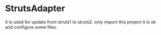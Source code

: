 StrutsAdapter
=============

it is used for update from struts1 to struts2. only import this project it is ok and configure some files.